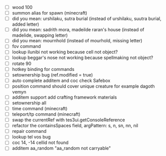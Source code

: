 - [ ] wood 100
- [ ] summon alias for spawn (minecraft)
- [ ] did you mean: urshilaku, sutra burial (instead of urshilaku, suutra burial, added letter)
- [ ] did you mean: sadrith mora, madeilde raran's house (instead of madelide, swapping letter)
- [ ] did you mean: mournhold (instead of mourhold, missing letter)
- [ ] fov command
- [ ] lookup ilunibi not working because cell not object?
- [ ] lookup beggar's nose not working because spellmaking not object?
- [ ] rotate 90
- [ ] hotkey binding for commands
- [ ] setownership bug (ref.modified = true)
- [ ] auto complete additem and coc check Safebox
- [ ] position command should cover unique creature for example dagoth vemyn
- [ ] additem support add crafting framework materials
- [ ] setownership all
- [ ] time command (minecraft)
- [ ] teleport/tp command (minecraft)
- [ ] swap the currentRef with tes3ui.getConsoleReference
- [ ] refactor the containsSpaces field, argPattern: s, n, sn, nn, nil
- [ ] repair command
- [ ] lookup tel vos bug
- [ ] coc 14, -14 cellid not found
- [ ] additem aa_random "aa_random not carryable"
